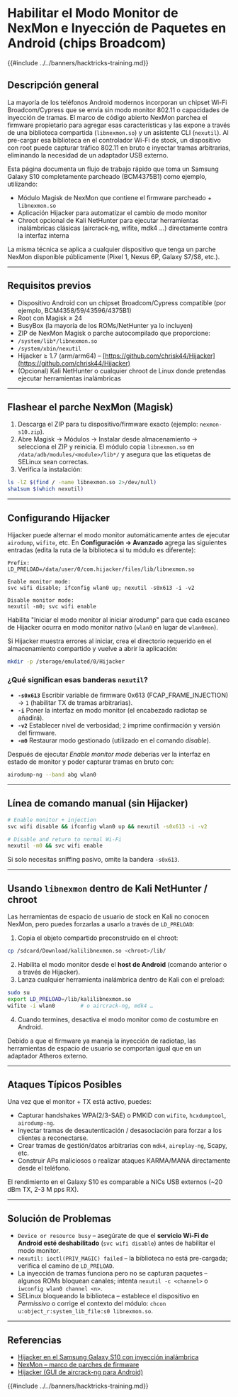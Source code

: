 # Habilitar el Modo Monitor de NexMon e Inyección de Paquetes en Android (chips Broadcom)

{{#include ../../banners/hacktricks-training.md}}

## Descripción general
La mayoría de los teléfonos Android modernos incorporan un chipset Wi-Fi Broadcom/Cypress que se envía sin modo monitor 802.11 o capacidades de inyección de tramas. El marco de código abierto NexMon parchea el firmware propietario para agregar esas características y las expone a través de una biblioteca compartida (`libnexmon.so`) y un asistente CLI (`nexutil`). Al pre-cargar esa biblioteca en el controlador Wi-Fi de stock, un dispositivo con root puede capturar tráfico 802.11 en bruto e inyectar tramas arbitrarias, eliminando la necesidad de un adaptador USB externo.

Esta página documenta un flujo de trabajo rápido que toma un Samsung Galaxy S10 completamente parcheado (BCM4375B1) como ejemplo, utilizando:

* Módulo Magisk de NexMon que contiene el firmware parcheado + `libnexmon.so`
* Aplicación Hijacker para automatizar el cambio de modo monitor
* Chroot opcional de Kali NetHunter para ejecutar herramientas inalámbricas clásicas (aircrack-ng, wifite, mdk4 …) directamente contra la interfaz interna

La misma técnica se aplica a cualquier dispositivo que tenga un parche NexMon disponible públicamente (Pixel 1, Nexus 6P, Galaxy S7/S8, etc.).

---

## Requisitos previos
* Dispositivo Android con un chipset Broadcom/Cypress compatible (por ejemplo, BCM4358/59/43596/4375B1)
* Root con Magisk ≥ 24
* BusyBox (la mayoría de los ROMs/NetHunter ya lo incluyen)
* ZIP de NexMon Magisk o parche autocompilado que proporcione:
* `/system/lib*/libnexmon.so`
* `/system/xbin/nexutil`
* Hijacker ≥ 1.7 (arm/arm64) – [https://github.com/chrisk44/Hijacker](https://github.com/chrisk44/Hijacker)
* (Opcional) Kali NetHunter o cualquier chroot de Linux donde pretendas ejecutar herramientas inalámbricas

---

## Flashear el parche NexMon (Magisk)
1. Descarga el ZIP para tu dispositivo/firmware exacto (ejemplo: `nexmon-s10.zip`).
2. Abre Magisk -> Módulos -> Instalar desde almacenamiento -> selecciona el ZIP y reinicia.
El módulo copia `libnexmon.so` en `/data/adb/modules/<module>/lib*/` y asegura que las etiquetas de SELinux sean correctas.
3. Verifica la instalación:
```bash
ls -lZ $(find / -name libnexmon.so 2>/dev/null)
sha1sum $(which nexutil)
```

---

## Configurando Hijacker
Hijacker puede alternar el modo monitor automáticamente antes de ejecutar `airodump`, `wifite`, etc. En **Configuración -> Avanzado** agrega las siguientes entradas (edita la ruta de la biblioteca si tu módulo es diferente):
```
Prefix:
LD_PRELOAD=/data/user/0/com.hijacker/files/lib/libnexmon.so

Enable monitor mode:
svc wifi disable; ifconfig wlan0 up; nexutil -s0x613 -i -v2

Disable monitor mode:
nexutil -m0; svc wifi enable
```
Habilita "Iniciar el modo monitor al iniciar airodump" para que cada escaneo de Hijacker ocurra en modo monitor nativo (`wlan0` en lugar de `wlan0mon`).

Si Hijacker muestra errores al iniciar, crea el directorio requerido en el almacenamiento compartido y vuelve a abrir la aplicación:
```bash
mkdir -p /storage/emulated/0/Hijacker
```
### ¿Qué significan esas banderas `nexutil`?
* **`-s0x613`**   Escribir variable de firmware 0x613 (FCAP_FRAME_INJECTION) → `1` (habilitar TX de tramas arbitrarias).
* **`-i`**         Poner la interfaz en modo monitor (el encabezado radiotap se añadirá).
* **`-v2`**        Establecer nivel de verbosidad; `2` imprime confirmación y versión del firmware.
* **`-m0`**        Restaurar modo gestionado (utilizado en el comando *disable*).

Después de ejecutar *Enable monitor mode* deberías ver la interfaz en estado de monitor y poder capturar tramas en bruto con:
```bash
airodump-ng --band abg wlan0
```
---

## Línea de comando manual (sin Hijacker)
```bash
# Enable monitor + injection
svc wifi disable && ifconfig wlan0 up && nexutil -s0x613 -i -v2

# Disable and return to normal Wi-Fi
nexutil -m0 && svc wifi enable
```
Si solo necesitas sniffing pasivo, omite la bandera `-s0x613`.

---

## Usando `libnexmon` dentro de Kali NetHunter / chroot
Las herramientas de espacio de usuario de stock en Kali no conocen NexMon, pero puedes forzarlas a usarlo a través de `LD_PRELOAD`:

1. Copia el objeto compartido preconstruido en el chroot:
```bash
cp /sdcard/Download/kalilibnexmon.so <chroot>/lib/
```
2. Habilita el modo monitor desde el **host de Android** (comando anterior o a través de Hijacker).
3. Lanza cualquier herramienta inalámbrica dentro de Kali con el preload:
```bash
sudo su
export LD_PRELOAD=/lib/kalilibnexmon.so
wifite -i wlan0        # o aircrack-ng, mdk4 …
```
4. Cuando termines, desactiva el modo monitor como de costumbre en Android.

Debido a que el firmware ya maneja la inyección de radiotap, las herramientas de espacio de usuario se comportan igual que en un adaptador Atheros externo.

---

## Ataques Típicos Posibles
Una vez que el monitor + TX está activo, puedes:
* Capturar handshakes WPA(2/3-SAE) o PMKID con `wifite`, `hcxdumptool`, `airodump-ng`.
* Inyectar tramas de desautenticación / desasociación para forzar a los clientes a reconectarse.
* Crear tramas de gestión/datos arbitrarias con `mdk4`, `aireplay-ng`, Scapy, etc.
* Construir APs maliciosos o realizar ataques KARMA/MANA directamente desde el teléfono.

El rendimiento en el Galaxy S10 es comparable a NICs USB externos (~20 dBm TX, 2-3 M pps RX).

---

## Solución de Problemas
* `Device or resource busy` – asegúrate de que el **servicio Wi-Fi de Android esté deshabilitado** (`svc wifi disable`) antes de habilitar el modo monitor.
* `nexutil: ioctl(PRIV_MAGIC) failed` – la biblioteca no está pre-cargada; verifica el camino de `LD_PRELOAD`.
* La inyección de tramas funciona pero no se capturan paquetes – algunos ROMs bloquean canales; intenta `nexutil -c <channel>` o `iwconfig wlan0 channel <n>`.
* SELinux bloqueando la biblioteca – establece el dispositivo en *Permissivo* o corrige el contexto del módulo: `chcon u:object_r:system_lib_file:s0 libnexmon.so`.

---

## Referencias
* [Hijacker en el Samsung Galaxy S10 con inyección inalámbrica](https://forums.kali.org/t/hijacker-on-the-samsung-galaxy-s10-with-wireless-injection/10305)
* [NexMon – marco de parches de firmware](https://github.com/seemoo-lab/nexmon)
* [Hijacker (GUI de aircrack-ng para Android)](https://github.com/chrisk44/Hijacker)

{{#include ../../banners/hacktricks-training.md}}
